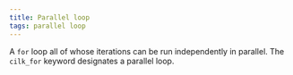 ```yaml
---
title: Parallel loop
tags: parallel loop
---
```

A `for` loop all of whose iterations can be
run independently in parallel. The
`cilk_for` keyword designates a parallel
loop.